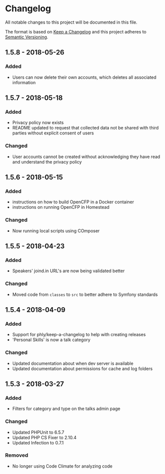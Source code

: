 # Changelog

All notable changes to this project will be documented in this file.

The format is based on [Keep a Changelog](http://keepachangelog.com/en/1.0.0/)
and this project adheres to [Semantic Versioning](http://semver.org/spec/v2.0.0.html).

## 1.5.8 - 2018-05-26

### Added

- Users can now delete their own accounts, which deletes all associated information

## 1.5.7 - 2018-05-18

### Added

- Privacy policy now exists
- README updated to request that collected data not be shared with third parties without explicit consent of users

### Changed

- User accounts cannot be created without acknowledging they have read and understand the privacy policy 

## 1.5.6 - 2018-05-15

### Added

- instructions on how to build OpenCFP in a Docker container
- instructions on running OpenCFP in Homestead

### Changed

- Now running local scripts using COmposer

## 1.5.5 - 2018-04-23

### Added

- Speakers' joind.in URL's are now being validated better

### Changed

- Moved code from `classes` to `src` to better adhere to Symfony standards

## 1.5.4 - 2018-04-09

### Added

- Support for phly/keep-a-changelog to help with creating releases
- 'Personal Skills' is now a talk category

### Changed  

- Updated documentation about when dev server is available
- Updated documentation about permissions for cache and log folders

## 1.5.3 - 2018-03-27

### Added

- Filters for category and type on the talks admin page

### Changed

- Updated PHPUnit to 6.5.7
- Updated PHP CS Fixer to 2.10.4
- Updated Infection to 0.7.1

### Removed

- No longer using Code Climate for analyzing code
